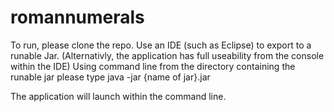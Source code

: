 # romannumerals

To run, please clone the repo.
Use an IDE (such as Eclipse) to export to a runable Jar.
(Alternativly, the application has full useability from the console within the IDE)
Using command line from the directory containing the runable jar please type
  java -jar {name of jar}.jar
  
The application will launch within the command line. 
